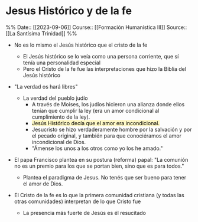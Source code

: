 # Jesus Histórico y de la fe

%%
Date:: [[2023-09-06]]
Course:: [[Formación Humanística III]]
Source:: [[La Santísima Trinidad]]
%%

- No es lo mismo el Jesús histórico que el cristo de la fe
	- El Jesús histórico se lo veía como una persona corriente, que sí tenía una personalidad especial
	- Pero el Cristo de la fe fue las interpretaciones que hizo la Biblia del Jesús histórico
- "La verdad os hará libres"
	- La verdad del pueblo judío
		- A través de Moises, los judíos hicieron una alianza donde ellos tenían que cumplir la ley (era un amor condicional al cumplimiento de la ley).
		- <mark style="background: #FFF3A3A6;">Jesús Histórico decía que el amor era incondicional. </mark>
		- Jesucristo se hizo verdaderamente hombre por la salvación y por el pecado original, y también para que conociéramos el amor incondicional de Dios.
		- "Ámense los unos a los otros como yo los he amado."
- El papa Francisco plantea en su postura (reforma) papal: "La comunión no es un premio para los que se portan bien, sino que es para todos." 
	- Plantea el paradigma de Jesus. No tenés que ser bueno para tener el amor de Dios.

- El Cristo de la fe es lo que la primera comunidad cristiana (y todas las otras comunidades) interpretan de lo que Cristo fue
	- La presencia más fuerte de Jesús es él resucitado
